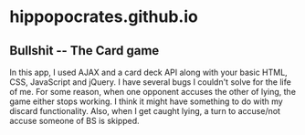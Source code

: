 # hippopocrates.github.io
## Bullshit -- The Card game
In this app, I used AJAX and a card deck API along with your basic HTML, CSS, JavaScript and jQuery. I have several bugs I couldn't solve for the life of me. For some reason, when one opponent accuses the other of lying, the game either stops working. I think it might have something to do with my discard functionality. Also, when I get caught lying, a turn to accuse/not accuse someone of BS is skipped. 
